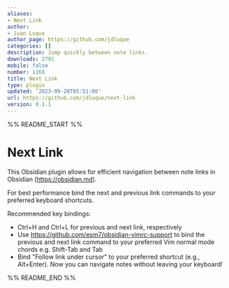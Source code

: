 ```yaml
---
aliases:
- Next Link
author:
- Juan Luque
author_page: https://github.com/jdluque
categories: []
description: Jump quickly between note links.
downloads: 2791
mobile: false
number: 1168
title: Next Link
type: plugin
updated: '2023-09-28T05:51:00'
url: https://github.com/jdluque/next-link
version: 0.1.1
---
```


%% README_START %%

# Next Link

This Obsidian plugin allows for efficient navigation between note links in Obsidian (https://obsidian.md).

For best performance bind the next and previous link commands to your preferred keyboard shortcuts. 

Recommended key bindings:
- Ctrl+H and Ctrl+L for previous and next link, respectively
- Use https://github.com/esm7/obsidian-vimrc-support to bind the previous and next link command to your preferred Vim normal mode chords e.g. Shift-Tab and Tab
- Bind "Follow link under cursor" to your preferred shortcut (e.g., Alt+Enter). Now you can navigate notes without leaving your keyboard!


%% README_END %%